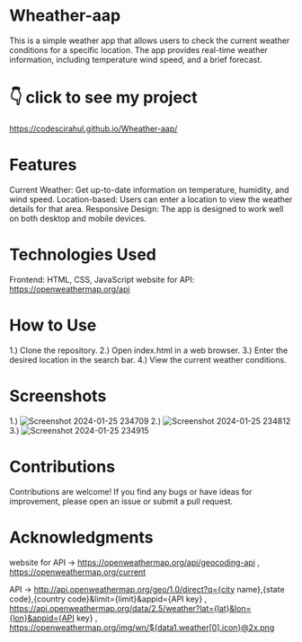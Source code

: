 # Wheather-aap
This is a simple weather app that allows users to check the current weather conditions for a specific location. The app provides real-time weather information, including temperature wind speed, and a brief forecast.

# 👇 click to see my project
https://codescirahul.github.io/Wheather-aap/

# Features
Current Weather: Get up-to-date information on temperature, humidity, and wind speed.
Location-based: Users can enter a location to view the weather details for that area.
Responsive Design: The app is designed to work well on both desktop and mobile devices.

# Technologies Used
Frontend: HTML, CSS, JavaScript
website for API: https://openweathermap.org/api

# How to Use
1.) Clone the repository.
2.) Open index.html in a web browser.
3.) Enter the desired location in the search bar.
4.) View the current weather conditions.

# Screenshots
1.) ![Screenshot 2024-01-25 234709](https://github.com/CodeSciRahul/Wheather-aap/assets/142343501/6e6d5e21-4357-4a00-ae15-39a84071f7d2)
2.) ![Screenshot 2024-01-25 234812](https://github.com/CodeSciRahul/Wheather-aap/assets/142343501/51194baf-a853-4681-a628-aa25815efc4b)
3.) ![Screenshot 2024-01-25 234915](https://github.com/CodeSciRahul/Wheather-aap/assets/142343501/eb834523-9a2d-4e69-9b27-128267dcd8ca)

# Contributions
Contributions are welcome! If you find any bugs or have ideas for improvement, please open an issue or submit a pull request.

# Acknowledgments
website for API -> https://openweathermap.org/api/geocoding-api , 
                   https://openweathermap.org/current
                   
API -> http://api.openweathermap.org/geo/1.0/direct?q={city name},{state code},{country code}&limit={limit}&appid={API key} , 
      https://api.openweathermap.org/data/2.5/weather?lat={lat}&lon={lon}&appid={API key} ,
      https://openweathermap.org/img/wn/${data1.weather[0].icon}@2x.png
                   
